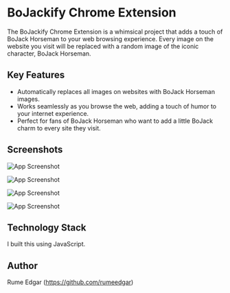 # BoJackify Chrome Extension

The BoJackify Chrome Extension is a whimsical project that adds a touch of BoJack Horseman to your web browsing experience. Every image on the website you visit will be replaced with a random image of the iconic character, BoJack Horseman.


## Key Features
- Automatically replaces all images on websites with BoJack Horseman images.
- Works seamlessly as you browse the web, adding a touch of humor to your internet experience.
- Perfect for fans of BoJack Horseman who want to add a little BoJack charm to every site they visit.
## Screenshots

![App Screenshot](https://snipboard.io/eSxPoM.jpg)

![App Screenshot](https://snipboard.io/conwNM.jpg)

![App Screenshot](https://snipboard.io/DaAQcy.jpg)

![App Screenshot](https://snipboard.io/wPjaLJ.jpg)
## Technology Stack
I built this using JavaScript.
## Author
Rume Edgar (https://github.com/rumeedgar)
